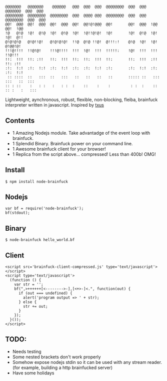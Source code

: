     @@@@@@@   @@@@@@@    @@@@@@   @@@  @@@  @@@  @@@@@@@@  @@@  @@@   @@@@@@@  @@@  @@@
    @@@@@@@@  @@@@@@@@  @@@@@@@@  @@@  @@@@ @@@  @@@@@@@@  @@@  @@@  @@@@@@@@  @@@  @@@
    @@!  @@@  @@!  @@@  @@!  @@@  @@!  @@!@!@@@  @@!       @@!  @@@  !@@       @@!  !@@
    !@   @!@  !@!  @!@  !@!  @!@  !@!  !@!!@!@!  !@!       !@!  @!@  !@!       !@!  @!!
    @!@!@!@   @!@!!@!   @!@!@!@!  !!@  @!@ !!@!  @!!!:!    @!@  !@!  !@!       @!@@!@!
    !!!@!!!!  !!@!@!    !!!@!!!!  !!!  !@!  !!!  !!!!!:    !@!  !!!  !!!       !!@!!!
    !!:  !!!  !!: :!!   !!:  !!!  !!:  !!:  !!!  !!:       !!:  !!!  :!!       !!: :!!
    :!:  !:!  :!:  !:!  :!:  !:!  :!:  :!:  !:!  :!:       :!:  !:!  :!:       :!:  !:!
     :: ::::  ::   :::  ::   :::   ::   ::   ::   ::       ::::: ::   ::: :::   ::  :::
    :: : ::    :   : :   :   : :  :    ::    :    :         : :  :    :: :: :   :   :::

Lightweight, aynchronous, robust, flexible, non-blocking, fleiba, brainfuck interpreter written in javascript.
Inspired by [txus](https://github.com/txus/brainfuck)

## Contents

  * 1 Amazing Nodejs module. Take advantadge of the event loop with brainfuck.
  * 1 Splendid Binary. Brainfuck power on your command line.
  * 1 Awesome brainfuck client for your browser!
  * 1 Replica from the script above... compressed! Less than 400b! OMG!

## Install

    $ npm install node-brainfuck

## Nodejs

    var bf = require('node-brainfuck');
    bf(stdout);

## Binary

    $ node-brainfuck hello_world.bf

## Client

    <script src='brainfuck-client-compressed.js' type='text/javascript'></script>
    <script type='text/javascript'>
      (function () {
        var str = '';
        bf(",>++++++[<-------->-],[<+>-]<.", function(out) {
          if (out === undefined) {
            alert('program output => ' + str);
          } else {
            str += out;
          }
        });
      }());
    </script>

## TODO:

  * Needs testing
  * Some nested brackets don't work properly
  * Somehow expose nodejs stdin so it can be used with any stream reader. (for example, building a http brainfucked server)
  * Have some holidays
